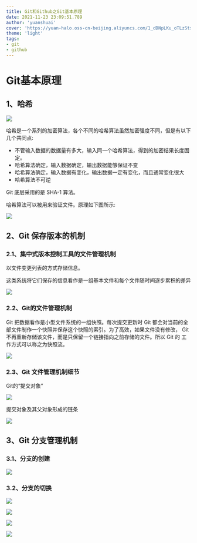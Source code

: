 ```yaml
---
title: Git和Github之Git基本原理
date: 2021-11-23 23:09:51.789
author: 'yuanshuai'
cover: 'https://yuan-halo.oss-cn-beijing.aliyuncs.com/1_dDNpLKu_oTLzStsDTnkJ-g.png'
theme: 'light'
tags: 
- git
- github
---
```


# Git基本原理

## 1、哈希

![](https://hexobbblog.oss-cn-beijing.aliyuncs.com/images/git_github/29.png)

哈希是一个系列的加密算法，各个不同的哈希算法虽然加密强度不同，但是有以下 几个共同点:

- 不管输入数据的数据量有多大，输入同一个哈希算法，得到的加密结果长度固定。 
- 哈希算法确定，输入数据确定，输出数据能够保证不变 
- 哈希算法确定，输入数据有变化，输出数据一定有变化，而且通常变化很大 
- 哈希算法不可逆

Git 底层采用的是 SHA-1 算法。 

哈希算法可以被用来验证文件。原理如下图所示:

![](https://hexobbblog.oss-cn-beijing.aliyuncs.com/images/git_github/30.png)

## **2、Git** 保存版本的机制

### 2.1、集中式版本控制工具的文件管理机制

以文件变更列表的方式存储信息。

这类系统将它们保存的信息看作是一组基本文件和每个文件随时间逐步累积的差异

![](https://hexobbblog.oss-cn-beijing.aliyuncs.com/images/git_github/31.png)

### 2.2、Git的文件管理机制

Git 把数据看作是小型文件系统的一组快照。每次提交更新时 Git 都会对当前的全部文件制作一个快照并保存这个快照的索引。为了高效，如果文件没有修改， Git 不再重新存储该文件，而是只保留一个链接指向之前存储的文件。所以 Git 的 工作方式可以称之为快照流。

![](https://hexobbblog.oss-cn-beijing.aliyuncs.com/images/git_github/32.png)

### 2.3、**Git** 文件管理机制细节

Git的“提交对象”

![](https://hexobbblog.oss-cn-beijing.aliyuncs.com/images/git_github/33.png)

提交对象及其父对象形成的链条

![](https://hexobbblog.oss-cn-beijing.aliyuncs.com/images/git_github/34.png)

## 3、**Git** 分支管理机制

### 3.1、分支的创建

![](https://hexobbblog.oss-cn-beijing.aliyuncs.com/images/git_github/35.png)

### 3.2、分支的切换

![](https://hexobbblog.oss-cn-beijing.aliyuncs.com/images/git_github/36.png)

![](https://hexobbblog.oss-cn-beijing.aliyuncs.com/images/git_github/37.png)

![](https://hexobbblog.oss-cn-beijing.aliyuncs.com/images/git_github/38.png)

![](https://hexobbblog.oss-cn-beijing.aliyuncs.com/images/git_github/39.png)